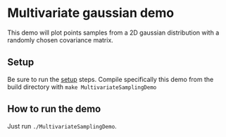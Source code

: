 # Multivariate gaussian demo

This demo will plot points samples from a 2D gaussian distribution with a randomly chosen covariance matrix.

## Setup 

Be sure to run the [setup]() steps.
Compile specifically this demo from the build directory with `make MultivariateSamplingDemo`

## How to run the demo

Just run `./MultivariateSamplingDemo`. 